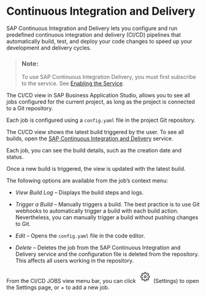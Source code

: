 <!-- loiob357cfe698f3424cb76c7a3070d9a2b3 -->

# Continuous Integration and Delivery

SAP Continuous Integration and Delivery lets you configure and run predefined continuous integration and delivery \(CI/CD\) pipelines that automatically build, test, and deploy your code changes to speed up your development and delivery cycles.

> ### Note:  
> To use SAP Continuous Integration Delivery, you must first subscribe to the service. See [Enabling the Service](https://help.sap.com/docs/CONTINUOUS_DELIVERY/99c72101f7ee40d0b2deb4df72ba1ad3/c8ed09df9ebd4556ae2375feac829c24.html?version=Cloud&language=en-US).

The CI/CD view in SAP Business Application Studio, allows you to see all jobs configured for the current project, as long as the project is connected to a Git repository.

Each job is configured using a `config.yaml` file in the project Git repository.

The CI/CD view shows the latest build triggered by the user. To see all builds, open the [SAP Continuous Integration and Delivery](https://help.sap.com/docs/CONTINUOUS_DELIVERY/99c72101f7ee40d0b2deb4df72ba1ad3/618ca03fdca24e56924cc87cfbb7673a.html?version=Cloud&language=en-US) service.

Each job, you can see the build details, such as the creation date and status.

Once a new build is triggered, the view is updated with the latest build.

The following options are available from the job’s context menu:

-   *View Build Log* – Displays the build steps and logs.

-   *Trigger a Build* – Manually triggers a build. The best practice is to use Git webhooks to automatically trigger a build with each build action. Nevertheless, you can manually trigger a build without pushing changes to Git.

-   *Edit* – Opens the `config.yaml` file in the code editor.

-   *Delete* – Deletes the job from the SAP Continuous Integration and Delivery service and the configuration file is deleted from the repository. This affects all users working in the repository.


From the CI/CD JOBS view menu bar, you can click ![](images/Settings_8317c84.png) \(Settings\) to open the Settings page, or *\+* to add a new job.

